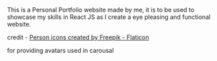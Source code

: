 This is a Personal Portfolio website made by me, it is to be used to showcase my skills in React JS as I create a eye pleasing and functional website. 

credit - <a href="https://www.flaticon.com/free-icons/person" title="person icons">Person icons created by Freepik - Flaticon</a>

for providing avatars used in carousal 